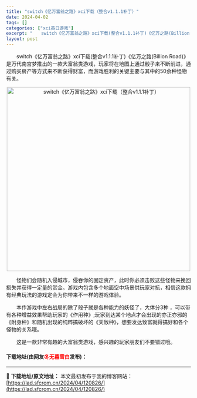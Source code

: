 ```yaml
---
title: "switch《亿万富翁之路》xci下载（整合v1.1.1补丁）"
date: 2024-04-02
tags: []
categories: ["xci英日游戏"]
excerpt: "　　switch《亿万富翁之路》xci下载(整合v1.1.1补丁)《亿万之路(Billion Road)》是万代南宫梦推出的一款大富翁类游戏，玩家将在地图上通过骰子来不断前进，通过购买房产等方式来不断获得财富，而游戏胜利的关键主要与其中的50余种怪物有关。 　　怪物们会随机入侵城市，侵吞你的固定资产&hellip;"
layout: post
---
```


 <p>　　switch《亿万富翁之路》xci下载(整合v1.1.1补丁)《亿万之路(Billion Road)》是万代南宫梦推出的一款大富翁类游戏，玩家将在地图上通过骰子来不断前进，通过购买房产等方式来不断获得财富，而游戏胜利的关键主要与其中的50余种怪物有关。</p> <p align="center"><img align="" border="0" src="https://lad.sfcrom.cn/wp-content/uploads/2024/04/20240402_660bd90671583.webp" width="500" alt="switch《亿万富翁之路》xci下载（整合v1.1.1补丁）" /></p> <p>　　怪物们会随机入侵城市，侵吞你的固定资产，此时你必须击败这些怪物来挽回损失并获得一定量的赏金。游戏内包含多个地面空中场景供玩家对抗，相信这款拥有经典玩法的游戏定会为你带来不一样的游戏体验。</p> <p>　　本作游戏中左右战局的除了骰子就是各种能力的妖怪了，大体分3种 ，可以带有各种增益效果帮助玩家的《作用种》;玩家到达某个地点才会出现的亦正亦邪的《附身种》和随机出现的纯粹搞破坏的《天敌种》，想要发达致富就得搞好和各个怪物的关系哦。</p> <p>　　这是一款非常有趣的大富翁类游戏，感兴趣的玩家朋友们不要错过哦。</p> <p><h4>下载地址(由网友<font color="red">冬无暮雪白</font>发布)：</h4></p> 

---
📖 **下载地址/原文地址：** 本文最初发布于我的博客网站：[https://lad.sfcrom.cn/2024/04/120826/](https://lad.sfcrom.cn/2024/04/120826/)
